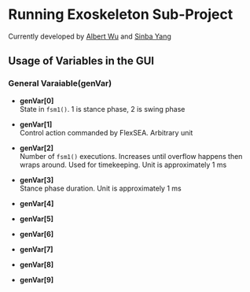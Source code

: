 # Running Exoskeleton Sub-Project

Currently developed by [Albert Wu](wualbert@mit.edu) and [Sinba Yang](xingbang@mit.edu)

## Usage of Variables in the GUI
### General Varaiable(genVar)
* **genVar[0]**  
   State in `fsm1()`. 1 is stance phase, 2 is swing phase
* **genVar[1]**  
   Control action commanded by FlexSEA. Arbitrary unit
* **genVar[2]**  
   Number of `fsm1()` executions. Increases until overflow happens then wraps around. Used for timekeeping. Unit is 
   approximately 1 ms
* **genVar[3]**  
   Stance phase duration. Unit is approximately 1 ms
* **genVar[4]**  

* **genVar[5]**  

* **genVar[6]**  

* **genVar[7]**  

* **genVar[8]**  

* **genVar[9]**  
